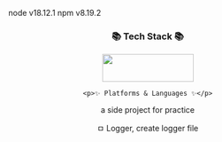 node v18.12.1
npm v8.19.2

<div align=center>
	<h3>📚 Tech Stack 📚</h3>
   <img width="165" height="50" src="https://img.shields.io/badge/Nestjs-151515?style=plastic&logo=Nestjs&logoColor=e0234e"/>

	<p>✨ Platforms & Languages ✨</p>

</div>


<div align=center>
a side project for practice

ㅁ Logger, create logger file 

<!-- ㅁ Jwt (Json Web Token)  -->
<!-- ㅁ Middleware ( jwt check ) -->

<!-- ㅁ User API -->
  <!-- → User CRUD -->
  <!-- → ID duplicate check -->

<!-- ㅁ Auth API -->
<!-- → Login  -->
<!-- → Logout  -->


</div>
 
